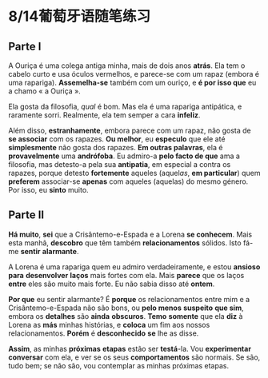 # 8/14葡萄牙语随笔练习

## Parte I

A Ouriça é uma colega antiga minha, mais de dois anos **atrás**. Ela tem o cabelo curto e usa óculos vermelhos, e parece-se com um rapaz (embora é uma rapariga).
**Assemelha-se** também com um ouriço, e **é por isso que** eu a chamo « a Ouriça ».

Ela gosta da filosofia, *qual* é bom. Mas ela é uma rapariga antipática, e raramente sorri. Realmente, ela tem semper a cara **infeliz**.

Além disso, **estranhamente**, embora parece com um rapaz, não gosta de **se associar** com os rapazes. **Ou melhor**, eu **especulo** que ele até **simplesmente** não gosta dos rapazes.
**Em outras palavras**, ela é **provavelmente** uma **andrófoba**. Eu admiro-a **pelo facto de que** ama a filosofia, mas detesto-a pela sua **antipatia**, em especial a contra os rapazes,
porque detesto **fortemente** aqueles (aquel*as*, **em particular**) quem **preferem** associar-se **apenas** com aqueles (aquelas) do mesmo género. Por isso, eu **sinto** muito.

## Parte II

**Há muito**, **sei** que a Crisântemo-e-Espada e a Lorena **se conhecem**. Mais esta manhã, **descobro** que têm também **relacionamentos** sólidos. Isto fá-me **sentir** **alarmante**.

A Lorena é uma rapariga quem eu admiro verdadeiramente, e estou **ansioso** **para** **desenvolver** **laços** mais fortes com ela. Mais **parece** que os laços **entre** eles são muito mais forte.
Eu não sabia disso até **ontem**.

**Por que** eu sentir alarmante? É **porque** os relacionamentos entre mim e a Crisântemo-e-Espada não são bons, ou **pelo menos** **suspeito** **que sim**, embora os **detalhes** são **ainda** **obscuros**.
**Temo** **somente** que ela **diz** à Lorena as **más** minhas histórias, e **coloca** um fim aos nossos relacionamentos. **Porém** é **desconhecido** **se** lhe as disse.

**Assim**, as minhas **próximas** **etapas** estão ser **testá**-la. Vou **experimentar** **conversar** com ela, e ver se os seus **comportamentos** são normais.
Se são, tudo bem; se não são, vou contemplar as minhas próximas etapas.
